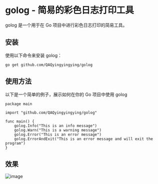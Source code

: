 # golog - 简易的彩色日志打印工具

golog 是一个用于在 Go 项目中进行彩色日志打印的简易工具。

## 安装

使用以下命令来安装 golog：

```shell
go get github.com/QAQyingyingying/golog
```
## 使用方法
以下是一个简单的例子，展示如何在你的 Go 项目中使用 golog
```golang
package main

import "github.com/QAQyingyingying/golog"

func main() {
	golog.Info("This is an info message")
	golog.Warn("This is a warning message")
	golog.Error("This is an error message")
	golog.ErrorAndExit("This is an error message and will exit the program")
}
```
## 效果
![image](https://github.com/QAQyingyingying/golog/assets/49606783/75606725-38bb-4564-a7aa-b56acff32d1d)


